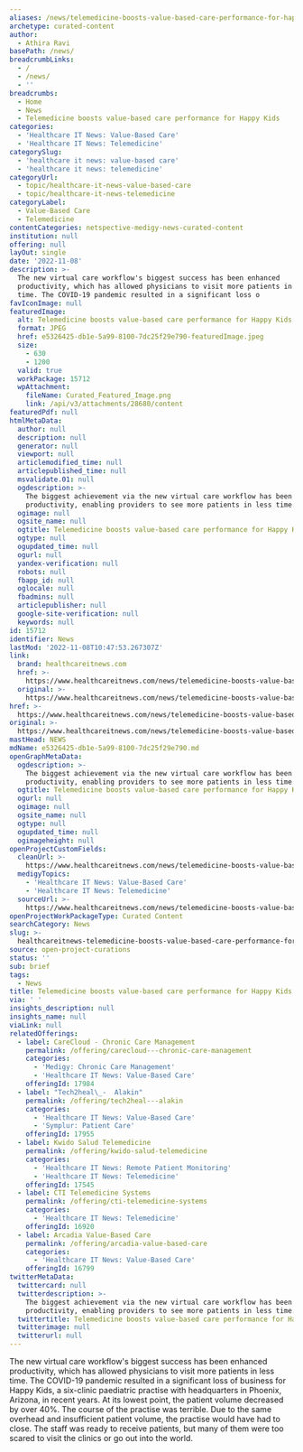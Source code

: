 ```yaml
---
aliases: /news/telemedicine-boosts-value-based-care-performance-for-happy-kids
archetype: curated-content
author:
  - Athira Ravi
basePath: /news/
breadcrumbLinks:
  - /
  - /news/
  - ''
breadcrumbs:
  - Home
  - News
  - Telemedicine boosts value-based care performance for Happy Kids
categories:
  - 'Healthcare IT News: Value-Based Care'
  - 'Healthcare IT News: Telemedicine'
categorySlug:
  - 'healthcare it news: value-based care'
  - 'healthcare it news: telemedicine'
categoryUrl:
  - topic/healthcare-it-news-value-based-care
  - topic/healthcare-it-news-telemedicine
categoryLabel:
  - Value-Based Care
  - Telemedicine
contentCategories: netspective-medigy-news-curated-content
institution: null
offering: null
layOut: single
date: '2022-11-08'
description: >-
  The new virtual care workflow's biggest success has been enhanced
  productivity, which has allowed physicians to visit more patients in less
  time. The COVID-19 pandemic resulted in a significant loss o
favIconImage: null
featuredImage:
  alt: Telemedicine boosts value-based care performance for Happy Kids
  format: JPEG
  href: e5326425-db1e-5a99-8100-7dc25f29e790-featuredImage.jpeg
  size:
    - 630
    - 1200
  valid: true
  workPackage: 15712
  wpAttachment:
    fileName: Curated_Featured_Image.png
    link: /api/v3/attachments/28680/content
featuredPdf: null
htmlMetaData:
  author: null
  description: null
  generator: null
  viewport: null
  articlemodified_time: null
  articlepublished_time: null
  msvalidate.01: null
  ogdescription: >-
    The biggest achievement via the new virtual care workflow has been increased
    productivity, enabling providers to see more patients in less time.
  ogimage: null
  ogsite_name: null
  ogtitle: Telemedicine boosts value-based care performance for Happy Kids
  ogtype: null
  ogupdated_time: null
  ogurl: null
  yandex-verification: null
  robots: null
  fbapp_id: null
  oglocale: null
  fbadmins: null
  articlepublisher: null
  google-site-verification: null
  keywords: null
id: 15712
identifier: News
lastMod: '2022-11-08T10:47:53.267307Z'
link:
  brand: healthcareitnews.com
  href: >-
    https://www.healthcareitnews.com/news/telemedicine-boosts-value-based-care-performance-happy-kids
  original: >-
    https://www.healthcareitnews.com/news/telemedicine-boosts-value-based-care-performance-happy-kids
href: >-
  https://www.healthcareitnews.com/news/telemedicine-boosts-value-based-care-performance-happy-kids
original: >-
  https://www.healthcareitnews.com/news/telemedicine-boosts-value-based-care-performance-happy-kids
mastHead: NEWS
mdName: e5326425-db1e-5a99-8100-7dc25f29e790.md
openGraphMetaData:
  ogdescription: >-
    The biggest achievement via the new virtual care workflow has been increased
    productivity, enabling providers to see more patients in less time.
  ogtitle: Telemedicine boosts value-based care performance for Happy Kids
  ogurl: null
  ogimage: null
  ogsite_name: null
  ogtype: null
  ogupdated_time: null
  ogimageheight: null
openProjectCustomFields:
  cleanUrl: >-
    https://www.healthcareitnews.com/news/telemedicine-boosts-value-based-care-performance-happy-kids
  medigyTopics:
    - 'Healthcare IT News: Value-Based Care'
    - 'Healthcare IT News: Telemedicine'
  sourceUrl: >-
    https://www.healthcareitnews.com/news/telemedicine-boosts-value-based-care-performance-happy-kids
openProjectWorkPackageType: Curated Content
searchCategory: News
slug: >-
  healthcareitnews-telemedicine-boosts-value-based-care-performance-for-happy-kids
source: open-project-curations
status: ''
sub: brief
tags:
  - News
title: Telemedicine boosts value-based care performance for Happy Kids
via: ' '
insights_description: null
insights_name: null
viaLink: null
relatedOfferings:
  - label: CareCloud - Chronic Care Management
    permalink: /offering/carecloud---chronic-care-management
    categories:
      - 'Medigy: Chronic Care Management'
      - 'Healthcare IT News: Value-Based Care'
    offeringId: 17984
  - label: "Tech2heal\_-  Alakin"
    permalink: /offering/tech2heal---alakin
    categories:
      - 'Healthcare IT News: Value-Based Care'
      - 'Symplur: Patient Care'
    offeringId: 17955
  - label: Kwido Salud Telemedicine
    permalink: /offering/kwido-salud-telemedicine
    categories:
      - 'Healthcare IT News: Remote Patient Monitoring'
      - 'Healthcare IT News: Telemedicine'
    offeringId: 17545
  - label: CTI Telemedicine Systems
    permalink: /offering/cti-telemedicine-systems
    categories:
      - 'Healthcare IT News: Telemedicine'
    offeringId: 16920
  - label: Arcadia Value-Based Care
    permalink: /offering/arcadia-value-based-care
    categories:
      - 'Healthcare IT News: Value-Based Care'
    offeringId: 16799
twitterMetaData:
  twittercard: null
  twitterdescription: >-
    The biggest achievement via the new virtual care workflow has been increased
    productivity, enabling providers to see more patients in less time.
  twittertitle: Telemedicine boosts value-based care performance for Happy Kids
  twitterimage: null
  twitterurl: null
---
```

<p>The new virtual care workflow's biggest success has been enhanced productivity, which has allowed physicians to visit more patients in less time. The COVID-19 pandemic resulted in a significant loss of business for Happy Kids, a six-clinic paediatric practise with headquarters in Phoenix, Arizona, in recent years. At its lowest point, the patient volume decreased by over 40%. The course of the practise was terrible. Due to the same overhead and insufficient patient volume, the practise would have had to close. The staff was ready to receive patients, but many of them were too scared to visit the clinics or go out into the world.</p>